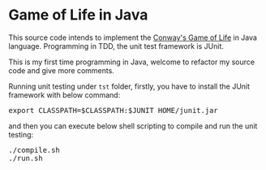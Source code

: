 Game of Life in Java
===============
This source code intends to implement the [Conway's Game of Life](http://en.wikipedia.org/wiki/Conway%27s_Game_of_Life "Game of Life") in Java language. Programming in TDD, the unit test framework is JUnit.

This is my first time programming in Java, welcome to refactor my source code and give more comments.

Running unit testing under <code>tst</code> folder, firstly, you have to install the JUnit framework with below command:
<pre>
export CLASSPATH=$CLASSPATH:$JUNIT_HOME/junit.jar
</pre>
and then you can execute below shell scripting to compile and run the unit testing:
<pre>
./compile.sh
./run.sh
</pre>
